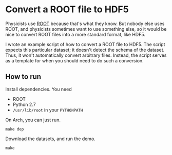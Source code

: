 # Convert a ROOT file to HDF5

Physicists use [ROOT](http://root.cern.ch/) because that's what they
know. But nobody else uses ROOT, and physicists sometimes want to use 
something else, so it would be nice to convert ROOT files into a more
standard format, like HDF5.

I wrote an example script of how to convert a ROOT file to HDF5.
The script expects this particular dataset; it doesn't detect the
schema of the dataset. Thus, it won't automatically convert arbitrary
files. Instead, the script serves as a template for when you should
need to do such a conversion.

## How to run

Install dependencies. You need

* ROOT
* Python 2.7
* `/usr/lib/root` in your `PYTHONPATH`

On Arch, you can just run.

    make dep

Download the datasets, and run the demo.

    make
